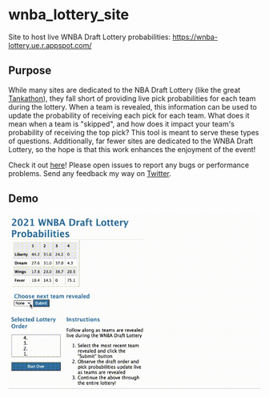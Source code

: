 # wnba_lottery_site
Site to host live WNBA Draft Lottery probabilities: https://wnba-lottery.ue.r.appspot.com/

## Purpose

While many sites are dedicated to the NBA Draft Lottery (like the great [Tankathon](http://www.tankathon.com/)), they fall short of providing live pick probabilities for each team during the lottery. When a team is revealed, this information can be used to update the probability of receiving each pick for each team. What does it mean when a team is "skipped", and how does it impact your team's probability of receiving the top pick? This tool is meant to serve these types of questions. Additionally, far fewer sites are dedicated to the WNBA Draft Lottery, so the hope is that this work enhances the enjoyment of the event!

Check it out [here](https://wnba-lottery.ue.r.appspot.com/)! Please open issues to report any bugs or performance problems. Send any feedback my way on [Twitter](https://twitter.com/py_ball_).

## Demo

<img src="wnba_lottery.gif" height="350"/>
